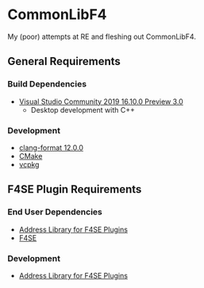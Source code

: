 # CommonLibF4
My (poor) attempts at RE and fleshing out CommonLibF4.

## General Requirements

### Build Dependencies
* [Visual Studio Community 2019 16.10.0 Preview 3.0](https://visualstudio.microsoft.com/vs/preview/)
	* Desktop development with C++

### Development
* [clang-format 12.0.0](https://github.com/llvm/llvm-project/releases)
* [CMake](https://cmake.org/)
* [vcpkg](https://github.com/microsoft/vcpkg)

## F4SE Plugin Requirements

### End User Dependencies
* [Address Library for F4SE Plugins](https://www.nexusmods.com/fallout4/mods/47327)
* [F4SE](https://f4se.silverlock.org/)

### Development
* [Address Library for F4SE Plugins](https://www.nexusmods.com/fallout4/mods/47327)
